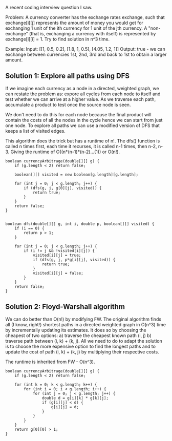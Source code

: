 A recent coding interview question I saw.

Problem: A currency converter has the exchange rates exchange, such that exchange[i][j] represents the amount of money you would get for exchanging 1 unit of the ith currency for 1 unit of the jth currency. A "non-exchange" (that is, exchanging a currency with itself) is represented by exchange[i][i] = 1. Try to find solution in n^3 time.

Example:
Input: [[1, 0.5, 0.2], [1.8, 1, 0.5], [4.05, 1.2, 1]]
Output: true - we can exchange between currencies 1st, 2nd, 3rd and back to 1st to obtain a larger amount.

## Solution 1: Explore all paths using DFS

If we imagine each currency as a node in a directed, weighted graph, we can restate the problem as: expore all cycles from each node to itself and test whether we can arrive at a higher value. As we traverse each path, accumulate a product to test once the source node is seen.

We don't need to do this for each node because the final product will contain the costs of all the nodes in the cycle hence we can start from just one node.
To explore all paths we can use a modified version of DFS that keeps a list of visited edges.

This algorithm does the trick but has a runtime of n!. The dfs() function is called n times first, each time it recurses, it is called n-1 times, then n-2, n-3. Giving the runtime of O((n*(n-1)*(n-2)...(1)) or O(n!).

```
boolean currencyArbitrage(double[][] g) {
    if (g.length < 2) return false;
    
    boolean[][] visited = new boolean[g.length][g.length];
    
    for (int j = 0; j < g.length; j++) {
        if (dfs(g, j, g[0][j], visited)) {
            return true;
        }
    }
    return false;
}


boolean dfs(double[][] g, int i, double p, boolean[][] visited) {
    if (i == 0) {
        return p > 1;
    }
    
    for (int j = 0; j < g.length; j++) {
        if (i != j && !visited[i][j]) {
            visited[i][j] = true;
            if (dfs(g, j, p*g[i][j], visited)) {
                return true;
            }
            visited[i][j] = false;
        }
    }
    return false;
}
```

## Solution 2: Floyd-Warshall algorithm

We can do better than O(n!) by modifying FW. The original algorithm finds all (I know, right!) shortest paths in a directed weighted graph in O(n^3) time by incrementally updating its estimates. It does so by choosing the cheapest of two options: a) traverse the cheapest known path (i, j) b) traverse path between (i, k) + (k, j). All we need to do to adapt the solution is to choose the more expensive option to find the longest paths and to update the cost of path (i, k) + (k, j) by multiplying their respective costs.

The runtime is inherited from FW - O(n^3).

```
boolean currencyArbitrage(double[][] g) {
    if (g.length < 2) return false;
    
    for (int k = 0; k < g.length; k++) {
        for (int i = 0; i < g.length; i++) {
            for (int j = 0; j < g.length; j++) {
                double d = g[i][k] * g[k][j];
                if (g[i][j] < d) {
                    g[i][j] = d;
                }
            }
        }
    }
    return g[0][0] > 1;
}
```
